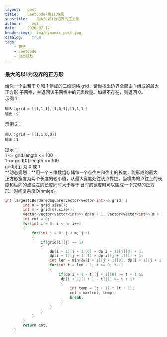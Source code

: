 ```yaml
---
layout:   post
titie:    LeetCode-第1139题
substitle:    最大的以1为边界的正方形
author:     zql
date:     2020-07-17
header-img:   img/dynamic_post.jpg
catalog:    true
tags:
    - 算法
    - LeetCode
    - 动态规划
---
```

### 最大的以1为边界的正方形  
给你一个由若干 0 和 1 组成的二维网格 grid，请你找出边界全部由 1 组成的最大 正方形 子网格，并返回该子网格中的元素数量。如果不存在，则返回 0。  
示例 1：  
```
输入：grid = [[1,1,1],[1,0,1],[1,1,1]]
输出：9
```
示例 2：  
```
输入：grid = [[1,1,0,0]]
输出：1
```
提示：  
1 <= grid.length <= 100  
1 <= grid[0].length <= 100  
grid[i][j] 为 0 或 1  
**动态规划：**用一个三维数组存储每一个点往左和往上的长度，能形成的最大正方形宽度为两个长度的较小值，从最大宽度处往该点靠拢，当横向的点往上的长度和纵向的点往左的长度同时大于等于
此时的宽度时可以围成一个完整的正方形。时间复杂度O(nmlen)。  
```c++
int largest1BorderedSquare(vector<vector<int>>& grid) {
        int n = grid.size();
        int m = grid[0].size();
        vector<vector<vector<int>>> dp(n + 1, vector<vector<int>>(m + 1, vector<int>(2)));
        int cnt = 0;
        for(int i = 0; i < n; i++)
        {
            for(int j = 0; j < m; j++)
            {
                if(grid[i][j] == 1)
                {
                    dp[i + 1][j + 1][0] = dp[i + 1][j][0] + 1;
                    dp[i + 1][j + 1][1] = dp[i][j + 1][1] + 1;
                    int len = min(dp[i + 1][j + 1][0], dp[i + 1][j + 1][1]);
                    for(int t = len - 1; t >= 0; t--)
                    {
                        if(dp[i + 1 - t][j + 1][0] >= t + 1 &&
                         dp[i + 1][j + 1 - t][1] >= t + 1)
                         {
                             int temp = (t + 1) * (t + 1);
                             cnt = max(cnt, temp);
                             break;
                         }
                    }
                }
            }
        }
        return cnt;
    }
```
